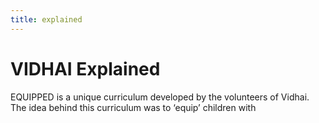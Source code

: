 ```yaml
---
title: explained
---
```


# VIDHAI Explained
EQUIPPED is a unique curriculum developed by the volunteers of Vidhai. The idea behind this curriculum was to ‘equip’ children with